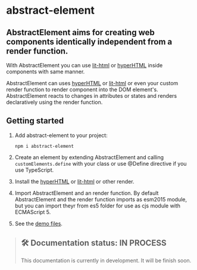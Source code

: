 # abstract-element

## AbstractElement aims for creating web components identically independent from a render function.

With AbstractElement you can use [lit-html](https://github.com/Polymer/lit-html) or [hyperHTML](https://github.com/WebReflection/hyperHTML) inside components with same manner.

AbstractElement can uses [hyperHTML](https://github.com/WebReflection/hyperHTML) or [lit-html](https://github.com/Polymer/lit-html) or even your custom render function to render component into the DOM element's. AbstractElement reacts to changes in attributes or states and renders declaratively using the render function.

## Getting started

  1. Add abstract-element to your project:

      ```npm i abstract-element```

  1. Create an element by extending AbstractElement and calling `customElements.define` with your class or use @Define directive if you use TypeScript.

  1. Install the [hyperHTML](https://github.com/WebReflection/hyperHTML) or [lit-html](https://github.com/Polymer/lit-html) or other render.

  1. Import AbstractElement and an render function. By default AbstractElement and the render function imports as esm2015 module, but you can import theyr from es5 folder for use as cjs module with ECMAScript 5.

  1. See the [demo files](https://github.com/inscriptum/abstract-element/tree/master/demo).


> ## 🛠 Documentation status: IN PROCESS
> This documentation is currently in development. It will be finish soon.